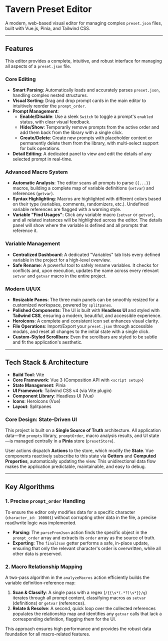 # Tavern Preset Editor

A modern, web-based visual editor for managing complex `preset.json` files, built with Vue.js, Pinia, and Tailwind CSS.

---

## Features

This editor provides a complete, intuitive, and robust interface for managing all aspects of a `preset.json` file.

### Core Editing
- **Smart Parsing**: Automatically loads and accurately parses `preset.json`, handling complex nested structures.
- **Visual Sorting**: Drag and drop prompt cards in the main editor to intuitively reorder the `prompt_order`.
- **Prompt Management**:
    - **Enable/Disable**: Use a sleek `Switch` to toggle a prompt's `enabled` status, with clear visual feedback.
    - **Hide/Show**: Temporarily remove prompts from the active order and add them back from the library with a single click.
    - **Create/Delete**: Create new prompts with placeholder content or permanently delete them from the library, with multi-select support for bulk operations.
- **Detail Editing**: A dedicated panel to view and edit the details of any selected prompt in real-time.

### Advanced Macro System
- **Automatic Analysis**: The editor scans all prompts to parse `{{...}}` macros, building a complete map of variable definitions (`setvar`) and references (`getvar`).
- **Syntax Highlighting**: Macros are highlighted with different colors based on their type (variables, comments, randomizers, etc.). Undefined variable references are flagged with a warning style.
- **Variable "Find Usages"**: Click any variable macro (`setvar` or `getvar`), and all related instances will be highlighted across the editor. The details panel will show where the variable is defined and all prompts that reference it.

### Variable Management
- **Centralized Dashboard**: A dedicated "Variables" tab lists every defined variable in the project for a high-level overview.
- **Safe Rename**: A powerful tool to safely rename variables. It checks for conflicts and, upon execution, updates the name across every relevant `setvar` and `getvar` macro in the entire project.

### Modern UI/UX
- **Resizable Panes**: The three main panels can be smoothly resized for a customized workspace, powered by `splitpanes`.
- **Polished Components**: The UI is built with **Headless UI** and styled with **Tailwind CSS**, ensuring a modern, beautiful, and accessible experience.
- **Heroicons**: A complete and consistent icon set enhances visual clarity.
- **File Operations**: Import/Export your `preset.json` through accessible modals, and reset all changes to the initial state with a single click.
- **Custom-Styled Scrollbars**: Even the scrollbars are styled to be subtle and fit the application's aesthetic.

---

## Tech Stack & Architecture

- **Build Tool**: Vite
- **Core Framework**: Vue 3 (Composition API with `<script setup>`)
- **State Management**: Pinia
- **UI Framework**: Tailwind CSS v4 (via Vite plugin)
- **Component Library**: Headless UI (Vue)
- **Icons**: Heroicons (Vue)
- **Layout**: Splitpanes

### Core Design: State-Driven UI
This project is built on a **Single Source of Truth** architecture. All application data—the `prompts` library, `promptOrder`, macro analysis results, and UI state—is managed centrally in a **Pinia** store (`presetStore`).

User actions dispatch **Actions** to the store, which modify the **State**. Vue components reactively subscribe to this state via **Getters** and **Computed Properties**, automatically updating the view. This unidirectional data flow makes the application predictable, maintainable, and easy to debug.

---

## Key Algorithms

### 1. Precise `prompt_order` Handling
To ensure the editor only modifies data for a specific character (`character_id: 100001`) without corrupting other data in the file, a precise read/write logic was implemented.
- **Parsing**: The `parseFromJson` action finds the specific object in the `prompt_order` array and extracts its `order` array as the source of truth.
- **Exporting**: The `finalJson` getter performs a safe, in-place update, ensuring that only the relevant character's order is overwritten, while all other data is preserved.

### 2. Macro Relationship Mapping
A two-pass algorithm in the `analyzeMacros` action efficiently builds the variable definition-reference map:
1.  **Scan & Classify**: A single pass with a regex (`/{{\s*(.*?)\s*}}/g`) iterates through all prompt content, classifying macros as `setvar` (definitions) or `getvar` (references).
2.  **Relate & Resolve**: A second, quick loop over the collected references populates the relationship map and identifies any `getvar` calls that lack a corresponding definition, flagging them for the UI.

This approach ensures high performance and provides the robust data foundation for all macro-related features.